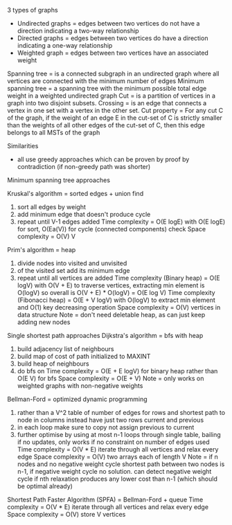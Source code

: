 3 types of graphs
* Undirected graphs = edges between two vertices do not have a direction indicating a two-way relationship
* Directed graphs = edges between two vertices do have a direction indicating a one-way relationship
* Weighted graph = edges between two vertices have an associated weight

Spanning tree = is a connected subgraph in an undirected graph where all vertices are connected with the minimum number of edges
Minimum spanning tree = a spanning tree with the minimum possible total edge weight in a weighted undirected graph
Cut = is a partition of vertices in a graph into two disjoint subsets.
Crossing = is an edge that connects a vertex in one set with a vertex in the other set.
Cut property = For any cut C of the graph, if the weight of an edge E in the cut-set of C is strictly smaller than the weights of all other edges of the cut-set of C, then this edge belongs to all MSTs of the graph

Similarities
* all use greedy approaches which can be proven by proof by contradiction (if non-greedy path was shorter)

Minimum spanning tree approaches

Kruskal's algorithm = sorted edges + union find
1. sort all edges by weight
2. add minimum edge that doesn't produce cycle
3. repeat until V-1 edges added 
Time complexity = O(E logE) with O(E logE) for sort, O(Ea(V)) for cycle (connected components) check
Space complexity = O(V) V

Prim's algorithm = heap
1. divide nodes into visited and unvisited
2. of the visited set add its minimum edge
3. repeat until all vertices are added
Time complexity (Binary heap) = O(E logV) with O(V + E) to traverse vertices, extracting min element is O(logV) so overall is O(V + E) * O(logV) = O(E log V)
Time complexity (Fibonacci heap) = O(E + V logV)  with O(logV) to extract min element and O(1) key decreasing operation
Space complexity = O(V) vertices in data structure
Note = don't need deletable heap, as can just keep adding new nodes

Single shortest path approaches
Dijkstra's algorithm = bfs with heap
1. build adjacency list of neighbours
2. build map of cost of path initialized to MAXINT
3. build heap of neighbours 
4. do bfs on 
Time complexity = O(E + E logV) for binary heap rather than O(E V) for bfs
Space complexity = O(E + V)
Note = only works on weighted graphs with non-negative weights

Bellman-Ford = optimized dynamic programming
1. rather than a V^2 table of number of edges for rows and shortest path to node in columns instead have just two rows current and previous
2. in each loop make sure to copy not assign previous to current
3. further optimise by using at most n-1 loops through single table, bailing if no updates, only works if no constraint on number of edges used
Time complexity = O(V * E) iterate through all vertices and relax every edge
Space complexity = O(V) two arrays each of length V
Note = if n nodes and no negative weight cycle shortest path between two nodes is n-1, if negative weight cycle no solution. can detect negative weight cycle if nth relaxation produces any lower cost than n-1 (which should be optimal already)

Shortest Path Faster Algorithm (SPFA) = Bellman-Ford + queue
Time complexity = O(V * E) iterate through all vertices and relax every edge
Space complexity = O(V) store V vertices
